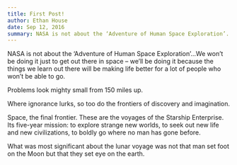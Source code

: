 ```yaml
---
title: First Post!
author: Ethan House
date: Sep 12, 2016
summary: NASA is not about the ‘Adventure of Human Space Exploration’...We won’t be doing it just to get out there in space – we’ll be doing it because the things we learn out there will be making life better for a lot of people who won’t be able to go.
---
```


NASA is not about the ‘Adventure of Human Space Exploration’…We won’t be doing
it just to get out there in space – we’ll be doing it because the things we
learn out there will be making life better for a lot of people who won’t be able
to go.

Problems look mighty small from 150 miles up.

Where ignorance lurks, so too do the frontiers of discovery and imagination.

Space, the final frontier. These are the voyages of the Starship Enterprise. Its
five-year mission: to explore strange new worlds, to seek out new life and new
civilizations, to boldly go where no man has gone before.

What was most significant about the lunar voyage was not that man set foot on
the Moon but that they set eye on the earth.
